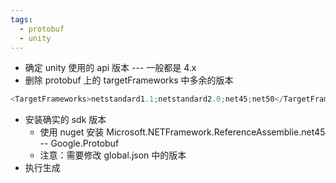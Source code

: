 ```yaml
---
tags:
  - protobuf
  - unity
---
```

- 确定 unity 使用的 api 版本 --- 一般都是 4.x
- 删除 protobuf 上的 targetFrameworks 中多余的版本

```c#
<TargetFrameworks>netstandard1.1;netstandard2.0;net45;net50</TargetFrameworks>
```

- 安装确实的 sdk 版本 
	- 使用 nuget 安装 Microsoft.NETFramework.ReferenceAssemblie.net45 -- Google.Protobuf
	- 注意：需要修改 global.json 中的版本
- 执行生成

